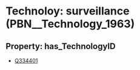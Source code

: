 # Technoloy: __surveillance__ (PBN__Technology_1963)

## Property: has_TechnologyID

* [Q334401](Q334401)

